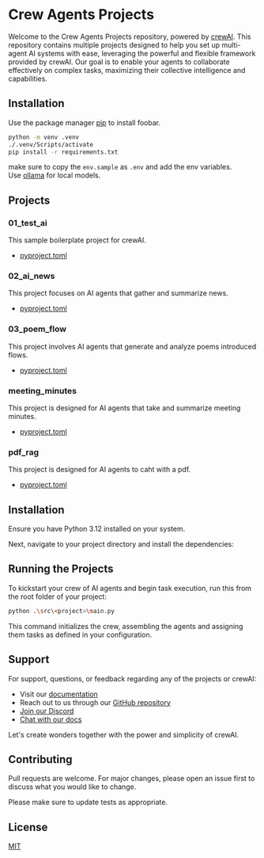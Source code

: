 # Crew Agents Projects

Welcome to the Crew Agents Projects repository, powered by [crewAI](https://crewai.com). This repository contains multiple projects designed to help you set up multi-agent AI systems with ease, leveraging the powerful and flexible framework provided by crewAI. Our goal is to enable your agents to collaborate effectively on complex tasks, maximizing their collective intelligence and capabilities.

## Installation

Use the package manager [pip](https://pip.pypa.io/en/stable/) to install foobar.

```bash
python -m venv .venv
./.venv/Scripts/activate
pip install -r requirements.txt
```

make sure to copy the `env.sample` as `.env` and add the env variables.  
Use [ollama](https://ollama.com/) for local models.

## Projects

### 01_test_ai

This sample boilerplate project for crewAI.

- [pyproject.toml](01_test_ai/pyproject.toml)

### 02_ai_news

This project focuses on AI agents that gather and summarize news.

- [pyproject.toml](02_ai_news/pyproject.toml)

### 03_poem_flow

This project involves AI agents that generate and analyze poems introduced flows.

- [pyproject.toml](03_poem_flow/pyproject.toml)

### meeting_minutes

This project is designed for AI agents that take and summarize meeting minutes.

- [pyproject.toml](04_meeting_minutes/pyproject.toml)

### pdf_rag

This project is designed for AI agents to caht with a pdf.

- [pyproject.toml](pdf_rag/pyproject.toml)

## Installation

Ensure you have Python 3.12 installed on your system.

Next, navigate to your project directory and install the dependencies:

## Running the Projects

To kickstart your crew of AI agents and begin task execution, run this from the root folder of your project:

```bash
python .\src\<project>\main.py
```

This command initializes the crew, assembling the agents and assigning them tasks as defined in your configuration.

## Support

For support, questions, or feedback regarding any of the projects or crewAI:

- Visit our [documentation](https://docs.crewai.com)
- Reach out to us through our [GitHub repository](https://github.com/joaomdmoura/crewai)
- [Join our Discord](https://discord.com/invite/X4JWnZnxPb)
- [Chat with our docs](https://chatg.pt/DWjSBZn)

Let's create wonders together with the power and simplicity of crewAI.

## Contributing

Pull requests are welcome. For major changes, please open an issue first
to discuss what you would like to change.

Please make sure to update tests as appropriate.

## License

[MIT](https://choosealicense.com/licenses/mit/)
